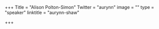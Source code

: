 +++
Title = "Alison Polton-Simon"
Twitter = "aurynn"
image = ""
type = "speaker"
linktitle = "aurynn-shaw"

+++


